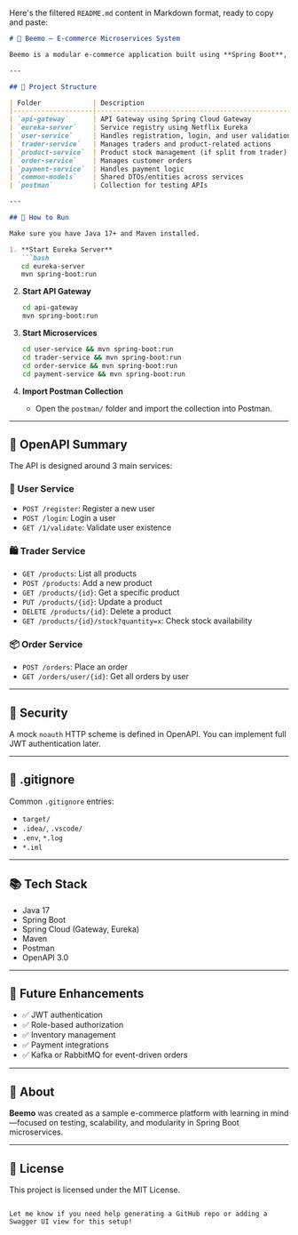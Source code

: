 Here's the filtered `README.md` content in Markdown format, ready to copy and paste:

```markdown
# 🐝 Beemo — E-commerce Microservices System

Beemo is a modular e-commerce application built using **Spring Boot**, following a microservices architecture. It includes core services for users, orders, traders, products, and payments, orchestrated through **Eureka Discovery** and exposed via an **API Gateway**.

---

## 🧱 Project Structure

| Folder             | Description                                        |
|--------------------|----------------------------------------------------|
| `api-gateway`      | API Gateway using Spring Cloud Gateway             |
| `eureka-server`    | Service registry using Netflix Eureka              |
| `user-service`     | Handles registration, login, and user validation   |
| `trader-service`   | Manages traders and product-related actions        |
| `product-service`  | Product stock management (if split from trader)    |
| `order-service`    | Manages customer orders                            |
| `payment-service`  | Handles payment logic                              |
| `common-models`    | Shared DTOs/entities across services               |
| `postman`          | Collection for testing APIs                        |

---

## 🚀 How to Run

Make sure you have Java 17+ and Maven installed.

1. **Start Eureka Server**
   ```bash
   cd eureka-server
   mvn spring-boot:run
   ```

2. **Start API Gateway**
   ```bash
   cd api-gateway
   mvn spring-boot:run
   ```

3. **Start Microservices**
   ```bash
   cd user-service && mvn spring-boot:run
   cd trader-service && mvn spring-boot:run
   cd order-service && mvn spring-boot:run
   cd payment-service && mvn spring-boot:run
   ```

4. **Import Postman Collection**
   * Open the `postman/` folder and import the collection into Postman.

---

## 📖 OpenAPI Summary

The API is designed around 3 main services:

### 🧑 User Service
* `POST /register`: Register a new user
* `POST /login`: Login a user
* `GET /1/validate`: Validate user existence

### 🛍️ Trader Service
* `GET /products`: List all products
* `POST /products`: Add a new product
* `GET /products/{id}`: Get a specific product
* `PUT /products/{id}`: Update a product
* `DELETE /products/{id}`: Delete a product
* `GET /products/{id}/stock?quantity=x`: Check stock availability

### 📦 Order Service
* `POST /orders`: Place an order
* `GET /orders/user/{id}`: Get all orders by user

---

## 🔐 Security

A mock `noauth` HTTP scheme is defined in OpenAPI. You can implement full JWT authentication later.

---

## 📄 .gitignore

Common `.gitignore` entries:
* `target/`
* `.idea/`, `.vscode/`
* `.env`, `*.log`
* `*.iml`

---

## 📚 Tech Stack

* Java 17
* Spring Boot
* Spring Cloud (Gateway, Eureka)
* Maven
* Postman
* OpenAPI 3.0

---

## 🧪 Future Enhancements

* ✅ JWT authentication
* ✅ Role-based authorization
* ✅ Inventory management
* ✅ Payment integrations
* ✅ Kafka or RabbitMQ for event-driven orders

---

## 🐝 About

**Beemo** was created as a sample e-commerce platform with learning in mind—focused on testing, scalability, and modularity in Spring Boot microservices.

---

## 📎 License

This project is licensed under the MIT License.
```

Let me know if you need help generating a GitHub repo or adding a Swagger UI view for this setup!
